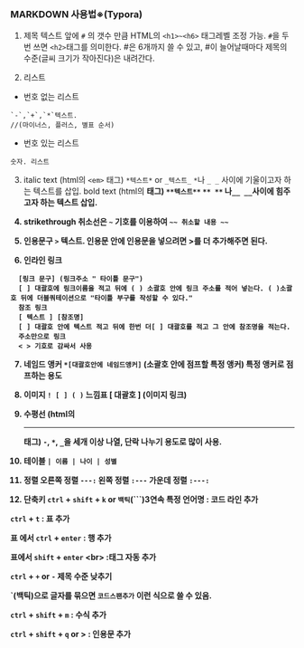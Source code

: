 ### MARKDOWN 사용법※(Typora)
1. 제목
  텍스트 앞에 `#` 의 갯수 만큼 HTML의 `<h1>~<h6>` 태그레벨 조정 가능.
  `#`을 두번 쓰면 `<h2>`태그를 의미한다.
  #은 6개까지 쓸 수 있고, #이 늘어날때마다 제목의 수준(글씨 크기가 작아진다)은 내려간다.

2. 리스트
  - 번호 없는 리스트
  ```
  `-`,`+`,`*`텍스트.
  //(마이너스, 플러스, 별표 순서)
  ```
  - 번호 있는 리스트
  ```
  숫자. 리스트
  ```

3. italic text (html의 `<em>` 태그)
  `*텍스트*` or `_텍스트_`
  `*`나 `_ _` 사이에 기울이고자 하는 텍스트를 삽입.
  bold text (html의 <strong>태그)
  `**텍스트**`
  `** **` 나`__ __`사이에 힘주고자 하는 텍스트 삽입.

4. strikethrough
  취소선은 `~` 기호를 이용하여 `~~ 취소할 내용 ~~`

5. 인용문구
  `>`
  텍스트. 인용문 안에 인용문을 넣으려면 >를 더 추가해주면 된다.

6. 인라인 링크
```
  [링크 문구] (링크주소 " 타이틀 문구")
  [ ] 대괄호에 링크이름을 적고 뒤에 ( ) 소괄호 안에 링크 주소를 적어 넣는다. ( )소괄호 뒤에 더블쿼테이션으로 "타이틀 부구를 작성할 수 있다."
  참조 링크
  [ 텍스트 ] [참조명]
  [ ] 대괄호 안에 텍스트 적고 뒤에 한번 더[ ] 대괄호를 적고 그 안에 참조명을 적는다.
  주소만으로 링크
  < > 기호로 감싸서 사용
```
7. 네임드 앵커
  `*[대괄호안에 네임드앵커]` (소괄호 안에 점프할 특정 앵커)
  특정 앵커로 점프하는 용도

8. 이미지
  `! [ ] ( )`
  느낌표 [ 대괄호 ] (이미지 링크)

9. 수평선 (html의 <hr/> 태그)
  `-`, `*`, `_`을 세개 이상 나열, 단락 나누기 용도로 많이 사용.

10. 테이블
  `| 이름 | 나이 | 성별`

11. 정렬
  오른쪽 정렬 `---:`
  왼쪽 정렬 `:---`
  가운데 정렬 `:---:`
  
12. 단축키
`ctrl` + `shift` + `k` or `백틱`(\`\`\`)3연속 특정 언어명 : 코드 라인 추가

`ctrl` + `t` : 표 추가

표 에서 `ctrl` + `enter` : 행 추가

표에서 `shift` + `enter` \<br> :태그 자동 추가

`ctrl` + `+` or `-` 제목 수준 낮추기

\`(백틱)으로 글자를 묶으면 `코드스팬추가` 이런 식으로 쓸 수 있음.

`ctrl` + `shift` + `m` : 수식 추가

`ctrl` + `shift` + `q` or > : 인용문 추가 
